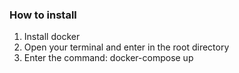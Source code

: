 ### How to install
1) Install docker
2) Open your terminal and enter in the root directory
3) Enter the command: docker-compose up
